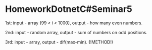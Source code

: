 # HomeworkDotnetC#Seminar5
1st: input - array (99 < i < 1000), output - how many even numbers.

2nd: input - random array, output - sum of numbers on odd positions.

3rd: input - array, output - dif(max-min). (!METHOD!)
